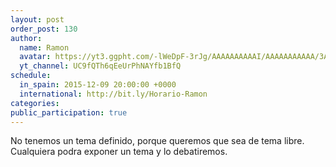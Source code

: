 ```yaml
---
layout: post
order_post: 130
author:
  name: Ramon
  avatar: https://yt3.ggpht.com/-lWeDpF-3rJg/AAAAAAAAAAI/AAAAAAAAAAA/3AlmporEDXU/s88-c-k-no/photo.jpg
  yt_channel: UC9fQTh6qEeUrPhNAYfb1BfQ
schedule:
  in_spain: 2015-12-09 20:00:00 +0000
  international: http://bit.ly/Horario-Ramon
categories:
public_participation: true
---
```

No tenemos un tema definido, porque queremos que sea de tema libre. Cualquiera
podra exponer un tema y lo debatiremos.
